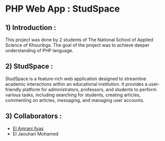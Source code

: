 # PHP Web App : StudSpace

## 1) Introduction : 

This project was done by 2 students of The National School of Applied Science of Khouribga. The goal of the project was to achieve deeper understanding of PHP language.

## 2) StudSpace :
StudSpace is a feature-rich web application designed to streamline academic interactions within an educational institution. It provides a user-friendly platform for administrators, professors, and students to perform various tasks, including searching for students, creating articles, commenting on articles, messaging, and managing user accounts.

## 3) Collaborators :

- [El Amrani Ilyas](https://github.com/ELilyasamrani)
- El Jaouhari Mohamed
